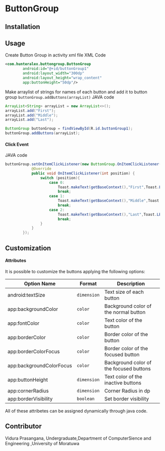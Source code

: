 # ButtonGroup

## Installation

## Usage
Create Button Group in activity xml file
XML Code
```xml
<com.hunteralex.buttongroup.ButtonGroup
        android:id="@+id/buttonGroup1"
        android:layout_width="300dp"
        android:layout_height="wrap_content"
        app:buttonHeight="50dp"/>
```
Make arraylist of strings for names of each button and add it to button group `buttonGroup.addButtons(arrayList)`
JAVA code
```Java
ArrayList<String> arrayList = new ArrayList<>();
arrayList.add("First");
arrayList.add("Middle");
arrayList.add("Last");

ButtonGroup buttonGroup = findViewById(R.id.buttonGroup1);
buttonGroup.addButtons(arrayList);
```

#### Click Event
JAVA code
```java
buttonGroup.setOnItemClickListener(new ButtonGroup.OnItemClickListener() {
            @Override
            public void OnItemClickListener(int position) {
                switch (position){
                    case 0:
                        Toast.makeText(getBaseContext(),"First",Toast.LENGTH_SHORT).show();
                        break;
                    case 1:
                        Toast.makeText(getBaseContext(),"Middle",Toast.LENGTH_SHORT).show();
                        break;
                    case 2:
                        Toast.makeText(getBaseContext(),"Last",Toast.LENGTH_SHORT).show();
                        break;
                }
            }
        });
```

## Customization
#### Attributes

It is possible to customize the buttons applying the following options:


| Option Name      				| Format                 | Description                              |
| ---------------- 				| ---------------------- | -----------------------------            |
| android:textSize 				| `dimension`  	         | Text size of each button                 |
| app:backgroundColor                           | `color`                |  Background color of the normal button   |
| app:fontColor                                 | `color`                | Text color of the button                 |
| app:borderColor                               | `color`                | Border color of the button               |
| app:borderColorFocus                          | `color`                | Border color of the focused button       |
| app:backgroundColorFocus 	         	| `color`		 | Background color of the focused buttons  |
| app:buttonHeight                              | `dimension`            | Text color of the inactive buttons       |
| app:cornerRadius    		                | `dimension`            |Corner Radius in dp                       |
| app:borderVisibility		          	| `boolean`	         | Set border visibility                    |

All of these attribetes can be assigned dynamically through java code.

## Contributor
Vidura Prasangana,
Undergraduate,Department of ComputerSience and Engineering ,University of Moratuwa
